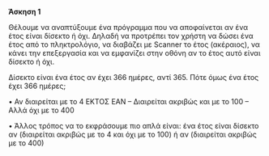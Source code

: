 **Άσκηση 1**

Θέλουμε να αναπτύξουμε ένα πρόγραμμα που να αποφαίνεται αν ένα έτος είναι δίσεκτο ή όχι. Δηλαδή να προτρέπει τον χρήστη να
δώσει ένα έτος από το πληκτρολόγιο, να διαβάζει με Scanner το έτος (ακέραιος), να κάνει την επεξεργασία και να εμφανίζει στην οθόνη αν το έτος αυτό είναι δίσεκτο ή όχι.

Δίσεκτο είναι ένα έτος αν έχει 366 ημέρες, αντί 365. Πότε όμως ένα έτος έχει 366 ημέρες;

• Αν διαιρείται με το 4 ΕΚΤΟΣ ΕΑΝ 
– Διαιρείται ακριβώς και με το 100
– Αλλά όχι με το 400

• Άλλος τρόπος να το εκφράσουμε πιο απλά είναι: ένα έτος είναι δίσεκτο αν (διαιρείται ακριβώς με το 4 και όχι με το 100) ή αν  (διαιρείται ακριβώς με το 400)